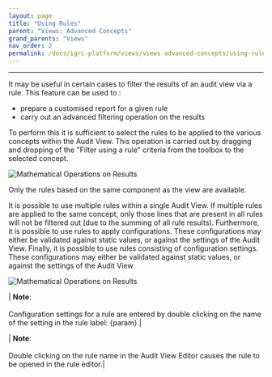```yaml
---
layout: page
title: "Using Rules"
parent: "Views: Advanced Concepts"
grand_parents: "Views"
nav_order: 2
permalink: /docs/igrc-platform/views/views-advanced-concepts/using-rules/
---
```

---

It may be useful in certain cases to filter the results of an audit view via a rule. This feature can be used to :    

- prepare a customised report for a given rule
- carry out an advanced filtering operation on the results   

To perform this it is sufficient to select the rules to be applied to the various concepts within the Audit View. This operation is carried out by dragging and dropping of the "Filter using a rule" criteria from the toolbox to the selected concept.   

![Mathematical Operations on Results]({{site.baseurl}}/docs/igrc-platform/views/advanced-concepts/images/using_rules-1.png "Mathematical Operations on Results")      

Only the rules based on the same component as the view are available.   

It is possible to use multiple rules within a single Audit View. If multiple rules are applied to the same concept, only those lines that are present in all rules will not be filtered out (due to the summing of all rule results). Furthermore, it is possible to use rules to apply configurations. These configurations may either be validated against static values, or against the settings of the Audit View. Finally, it is possible to use rules consisting of configuration settings. These configurations may either be validated against static values, or against the settings of the Audit View.   

![Mathematical Operations on Results]({{site.baseurl}}/docs/igrc-platform/views/advanced-concepts/images/using_rules-2.png "Mathematical Operations on Results")      

| **Note**: <br><br> Configuration settings for a rule are entered by double clicking on the name of the setting in the rule label: {param}.|

| **Note**: <br><br> Double clicking on the rule name in the Audit View Editor causes the rule to be opened in the rule editor.|
